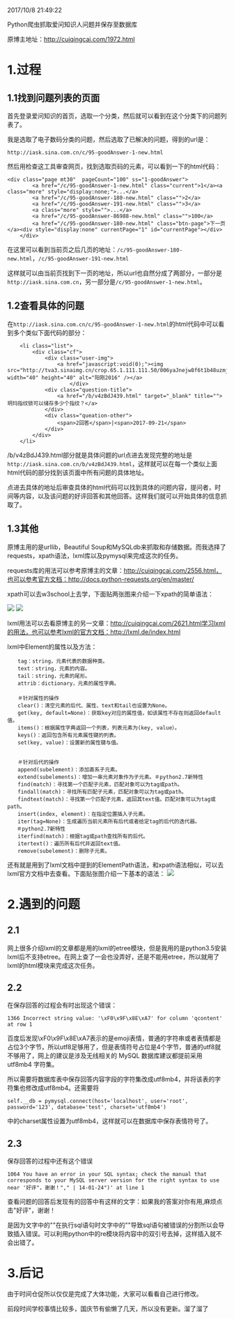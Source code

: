 2017/10/8 21:49:22 

Python爬虫抓取爱问知识人问题并保存至数据库

原博主地址：http://cuiqingcai.com/1972.html

# 1.过程 #

## 1.1找到问题列表的页面 ##

首先登录爱问知识的首页，选取一个分类，然后就可以看到在这个分类下的问题列表了。

我是选取了电子数码分类的问题，然后选取了已解决的问题，得到的url是：

    http://iask.sina.com.cn/c/95-goodAnswer-1-new.html

然后用检查这工具审查网页，找到选取页码的元素，可以看到一下的html代码：

    <div class="page mt30"  pageCount="100" ss="1-goodAnswer">
            <a href="/c/95-goodAnswer-1-new.html" class="current">1</a><a class="more" style="display:none;">...</a>
            <a href="/c/95-goodAnswer-180-new.html" class="">2</a>
			<a href="/c/95-goodAnswer-191-new.html" class="">3</a>
			<a class="more" style="">...</a>
			<a href="/c/95-goodAnswer-86988-new.html" class="">100</a>
			<a href="/c/95-goodAnswer-180-new.html" class="btn-page">下一页</a><div style="display:none" currentPage="1" id="currentPage"></div>
        </div>

在这里可以看到当前页之后几页的地址：`/c/95-goodAnswer-180-new.html`，`/c/95-goodAnswer-191-new.html`

这样就可以由当前页找到下一页的地址，所以url也自然分成了两部分，一部分是`http://iask.sina.com.cn`，另一部分是`/c/95-goodAnswer-1-new.html`。

## 1.2查看具体的问题 ##

在`http://iask.sina.com.cn/c/95-goodAnswer-1-new.html`的html代码中可以看到多个类似下面代码的部分：

        <li class="list">
            <div class="cf">
                <div class="user-img">
                	<a href="javascript:void(0);"><img src="http://tva3.sinaimg.cn/crop.65.1.111.111.50/006yaJnejw8f6t1b48uzmj305k05kq2w.jpg" width="40" height="40" alt="阳刚2016" /></a>
						</div>
                <div class="question-title">
                	<a href="/b/v4zBdJ439.html" target="_blank" title="">玥玛指纹锁可以储存多少个指纹？</a>
                </div>
                <div class="queation-other">
                    <span>2回答</span>|<span>2017-09-21</span>
                </div>
            </div>
        </li>

/b/v4zBdJ439.html部分就是具体问题的url点进去发现完整的地址是`http://iask.sina.com.cn/b/v4zBdJ439.html`，这样就可以在每一个类似上面html代码的部分找到该页面中所有问题的具体地址。

点进去具体的地址后审查具体的html代码可以找到具体的问题内容，提问者，时间等内容，以及该问题的好评回答和其他回答。这样我们就可以开始具体的信息抓取了。

## 1.3其他 ##

原博主用的是urllib，Beautiful Soup和MySQLdb来抓取和存储数据。而我选择了requests，xpath语法，lxml库以及pymysql来完成这次的任务。

requests库的用法可以参考原博主的文章：http://cuiqingcai.com/2556.html，也可以参考官方文档：http://docs.python-requests.org/en/master/

xpath可以去w3school上去学，下面贴两张图来介绍一下xpath的简单语法：

![](https://raw.githubusercontent.com/516310189/PythonSpider/master//AiWenSpider/imgs/XPath1.png)
![](https://raw.githubusercontent.com/516310189/PythonSpider/master//AiWenSpider/imgs/XPath2.png)

lxml用法可以去看原博主的另一文章：http://cuiqingcai.com/2621.html学习lxml的用法，也可以参考lxml的官方文档：http://lxml.de/index.html

lxml中Element的属性以及方法：

    　　tag：string，元素代表的数据种类。
    　　text：string，元素的内容。
    　　tail：string，元素的尾形。
    　　attrib：dictionary，元素的属性字典。
    　　
    　　＃针对属性的操作
    　　clear()：清空元素的后代、属性、text和tail也设置为None。
    　　get(key, default=None)：获取key对应的属性值，如该属性不存在则返回default值。
    　　items()：根据属性字典返回一个列表，列表元素为(key, value）。
    　　keys()：返回包含所有元素属性键的列表。
    　　set(key, value)：设置新的属性键与值。
    
    
    　　＃针对后代的操作
    　　append(subelement)：添加直系子元素。
    　　extend(subelements)：增加一串元素对象作为子元素。＃python2.7新特性
    　　find(match)：寻找第一个匹配子元素，匹配对象可以为tag或path。
    　　findall(match)：寻找所有匹配子元素，匹配对象可以为tag或path。
    　　findtext(match)：寻找第一个匹配子元素，返回其text值。匹配对象可以为tag或path。
    　　insert(index, element)：在指定位置插入子元素。
    　　iter(tag=None)：生成遍历当前元素所有后代或者给定tag的后代的迭代器。
       ＃python2.7新特性
    　　iterfind(match)：根据tag或path查找所有的后代。
    　　itertext()：遍历所有后代并返回text值。
    　　remove(subelement)：删除子元素。
      
还有就是用到了lxml文档中提到的ElementPath语法，和xpath语法相似，可以去lxml官方文档中去查看。下面贴张图介绍一下基本的语法：
![](https://raw.githubusercontent.com/516310189/PythonSpider/master//AiWenSpider/imgs/ElementPath.png)

# 2.遇到的问题 #

## 2.1 ##

网上很多介绍lxml的文章都是用的lxml的etree模块，但是我用的是python3.5安装lxml后不支持etree。在网上查了一会也没弄好，还是不能用etree，所以就用了lxml的html模块来完成这次任务。

## 2.2 ##

在保存回答的过程会有时出现这个错误：

    1366 Incorrect string value: '\xF0\x9F\x8E\xA7' for column 'qcontent' at row 1

百度后发现\xF0\x9F\x8E\xA7表示的是emoji表情，普通的字符串或者表情都是占位3个字节，所以utf8足够用了，但是表情符号占位是4个字节，普通的utf8就不够用了，网上的建议是涉及无线相关的 MySQL 数据库建议都提前采用 utf8mb4 字符集。

所以需要将数据库表中保存回答内容字段的字符集改成utf8mb4，并将该表的字符集也修改成utf8mb4。还需要将

    self.__db = pymysql.connect(host='localhost', user='root', password='123', database='test', charset='utf8mb4')

中的charset属性设置为utf8mb4，这样就可以在数据库中保存表情符号了。

## 2.3 ##

保存回答的过程中还有这个错误
    
    1064 You have an error in your SQL syntax; check the manual that corresponds to your MySQL server version for the right syntax to use near '好评"，谢谢！"," | 14-01-24")' at line 1

查看问题的回答后发现有的回答中有这样的文字：如果我的答案对你有用,麻烦点击"好评"，谢谢！

是因为文字中的""在执行sql语句时文字中的""导致sql语句被错误的分割所以会导致插入错误。可以利用python中的re模块将内容中的双引号去掉，这样插入就不会出错了。

# 3.后记 #

由于时间仓促所以仅仅是完成了大体功能，大家可以看看自己进行修改。

前段时间学校事情比较多，国庆节有偷懒了几天，所以没有更新。溜了溜了
